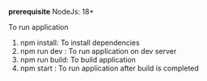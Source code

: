 **********prerequisite**********
NodeJs: 18+

To run application
1) npm install: To install dependencies
2) npm run dev : To run application on dev server
3) npm run build: To build application
4) npm start : To run application after build is completed
